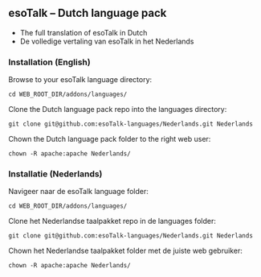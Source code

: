 ## esoTalk – Dutch language pack

- The full translation of esoTalk in Dutch
- De volledige vertaling van esoTalk in het Nederlands 

### Installation (English)

Browse to your esoTalk language directory:
```
cd WEB_ROOT_DIR/addons/languages/
```

Clone the Dutch language pack repo into the languages directory:
```
git clone git@github.com:esoTalk-languages/Nederlands.git Nederlands
```

Chown the Dutch language pack folder to the right web user:
```
chown -R apache:apache Nederlands/
```

### Installatie (Nederlands)

Navigeer naar de esoTalk language folder:
```
cd WEB_ROOT_DIR/addons/languages/
```

Clone het Nederlandse taalpakket repo in de languages folder:
```
git clone git@github.com:esoTalk-languages/Nederlands.git Nederlands
```

Chown het Nederlandse taalpakket folder met de juiste web gebruiker:
```
chown -R apache:apache Nederlands/
```
